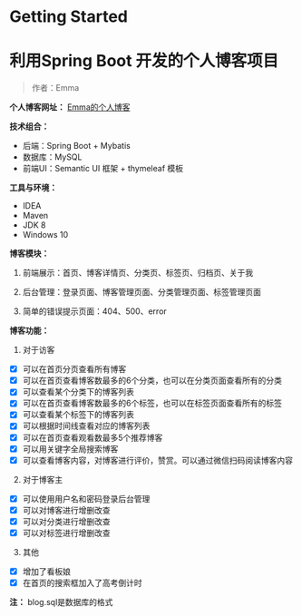 # Getting Started



# 利用Spring Boot 开发的个人博客项目

>  作者：Emma


**个人博客网址：** [Emma的个人博客](https://it-is-me-a/blog)

**技术组合：**

*  后端：Spring Boot + Mybatis
*  数据库：MySQL
*  前端UI：Semantic UI 框架 + thymeleaf 模板

**工具与环境：**

*  IDEA
*  Maven 
*  JDK 8
*  Windows 10

**博客模块：**


1. 前端展示：首页、博客详情页、分类页、标签页、归档页、关于我

2. 后台管理：登录页面、博客管理页面、分类管理页面、标签管理页面

3. 简单的错误提示页面：404、500、error


**博客功能：**
1. 对于访客
* [x] 可以在首页分页查看所有博客
* [x] 可以在首页查看博客数最多的6个分类，也可以在分类页面查看所有的分类
* [x] 可以查看某个分类下的博客列表
* [x] 可以在首页查看博客数最多的6个标签，也可以在标签页面查看所有的标签
* [x] 可以查看某个标签下的博客列表
* [x] 可以根据时间线查看对应的博客列表
* [x] 可以在首页查看观看数最多5个推荐博客
* [x] 可以用关键字全局搜索博客
* [x] 可以查看博客内容，对博客进行评价，赞赏。可以通过微信扫码阅读博客内容
2. 对于博客主
* [x] 可以使用用户名和密码登录后台管理
* [x] 可以对博客进行增删改查
* [x] 可以对分类进行增删改查
* [x] 可以对标签进行增删改查
3. 其他
* [x] 增加了看板娘
* [x] 在首页的搜索框加入了高考倒计时

**注：**
blog.sql是数据库的格式



